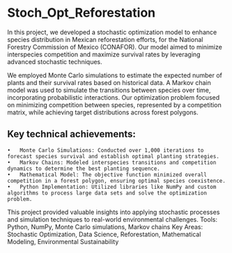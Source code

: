 # Stoch_Opt_Reforestation
In this project, we developed a stochastic optimization model to enhance species distribution in Mexican reforestation efforts, for the National Forestry Commission of Mexico (CONAFOR). Our model aimed to minimize interspecies competition and maximize survival rates by leveraging advanced stochastic techniques.

We employed Monte Carlo simulations to estimate the expected number of plants and their survival rates based on historical data. A Markov chain model was used to simulate the transitions between species over time, incorporating probabilistic interactions. Our optimization problem focused on minimizing competition between species, represented by a competition matrix, while achieving target distributions across forest polygons.

## Key technical achievements:
	•	Monte Carlo Simulations: Conducted over 1,000 iterations to forecast species survival and establish optimal planting strategies.
	•	Markov Chains: Modeled interspecies transitions and competition dynamics to determine the best planting sequence.
	•	Mathematical Model: The objective function minimized overall competition in a forest polygon, ensuring optimal species coexistence.
	•	Python Implementation: Utilized libraries like NumPy and custom algorithms to process large data sets and solve the optimization problem.
 
This project provided valuable insights into applying stochastic processes and simulation techniques to real-world environmental challenges.
Tools: Python, NumPy, Monte Carlo simulations, Markov chains Key Areas: Stochastic Optimization, Data Science, Reforestation, Mathematical Modeling, Environmental Sustainability

